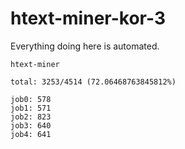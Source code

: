 # htext-miner-kor-3

Everything doing here is automated.

```
htext-miner

total: 3253/4514 (72.06468763845812%)

job0: 578
job1: 571
job2: 823
job3: 640
job4: 641
```